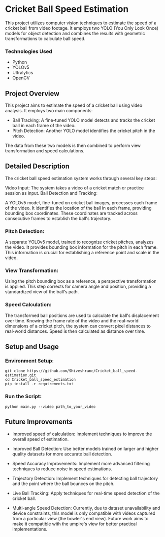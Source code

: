 # Cricket Ball Speed Estimation
This project utilizes computer vision techniques to estimate the speed of a cricket ball from video footage. It employs two YOLO (You Only Look Once) models for object detection and combines the results with geometric transformations to calculate ball speed.
### Technologies Used

- Python
- YOLOv5
- Ultralytics
- OpenCV

## Project Overview
This project aims to estimate the speed of a cricket ball using video analysis. It employs two main components:

- Ball Tracking: A fine-tuned YOLO model detects and tracks the cricket ball in each frame of the video.
- Pitch Detection: Another YOLO model identifies the cricket pitch in the video.

The data from these two models is then combined to perform view transformation and speed calculations.


## Detailed Description
The cricket ball speed estimation system works through several key steps:

Video Input: The system takes a video of a cricket match or practice session as input.
Ball Detection and Tracking:

A YOLOv5 model, fine-tuned on cricket ball images, processes each frame of the video.
It identifies the location of the ball in each frame, providing bounding box coordinates.
These coordinates are tracked across consecutive frames to establish the ball's trajectory.


### Pitch Detection:

A separate YOLOv5 model, trained to recognize cricket pitches, analyzes the video.
It provides bounding box information for the pitch in each frame.
This information is crucial for establishing a reference point and scale in the video.


### View Transformation:

Using the pitch bounding box as a reference, a perspective transformation is applied.
This step corrects for camera angle and position, providing a standardized view of the ball's path.


### Speed Calculation:

The transformed ball positions are used to calculate the ball's displacement over time.
Knowing the frame rate of the video and the real-world dimensions of a cricket pitch, the system can convert pixel distances to real-world distances.
Speed is then calculated as distance over time.

## Setup and Usage

### Environment Setup:
```
git clone https://github.com/Shiveshrane/Cricket_ball_speed-estimation.git
cd Cricket_ball_speed_estimation
pip install -r requirements.txt
 ```


### Run the Script:
```
python main.py --video path_to_your_video
```


## Future Improvements

- Improved speed of calculation:
  Implement techniques to improve the overall speed of estimation.
  
- Improved Ball Detection:
Use better models trained on larger and higher quality datasets for more accurate ball detection.

- Speed Accuracy Improvements:
Implement more advanced filtering techniques to reduce noise in speed estimations.

- Trajectory Detection:
Implement techniques for detecting ball trajectory and the point where the ball bounces on the pitch.

- Live Ball Tracking:
Apply techniques for real-time speed detection of the cricket ball.

- Multi-angle Speed Detection:
Currently, due to dataset unavailability and device constraints, this model is only compatible with videos captured from a particular view (the bowler's end view). Future work aims to make it compatible with the umpire's view for better practical implementations.





